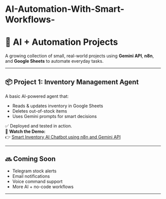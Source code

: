 # AI-Automation-With-Smart-Workflows-

# 🤖 AI + Automation Projects

A growing collection of small, real-world projects using **Gemini API**, **n8n**, and **Google Sheets** to automate everyday tasks.

---

## 📦 Project 1: Inventory Management Agent

A basic AI-powered agent that:
- Reads & updates inventory in Google Sheets  
- Deletes out-of-stock items  
- Uses Gemini prompts for smart decisions

  
✅ Deployed and tested in action.  
🎥 **Watch the Demo:**  
👉 [Smart Inventory AI Chatbot using n8n and Gemini API](https://github.com/rithikrathii/AI-Automation-With-Smart-Workflows-/blob/main/AI-Powered%20Inventory%20Management%20Agent/Live%20demo.mp4)


---

## 🔜 Coming Soon
- Telegram stock alerts  
- Email notifications  
- Voice command support  
- More AI + no-code workflows

---
